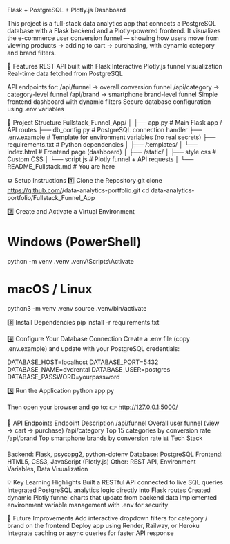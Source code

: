 Flask + PostgreSQL + Plotly.js Dashboard

This project is a full-stack data analytics app that connects a PostgreSQL database with a Flask backend and a Plotly-powered frontend.
It visualizes the e-commerce user conversion funnel — showing how users move from viewing products → adding to cart → purchasing, with dynamic category and brand filters.

🚀 Features
REST API built with Flask
Interactive Plotly.js funnel visualization
Real-time data fetched from PostgreSQL

API endpoints for:
/api/funnel → overall conversion funnel
/api/category → category-level funnel
/api/brand → smartphone brand-level funnel
Simple frontend dashboard with dynamic filters
Secure database configuration using .env variables

🧩 Project Structure
Fullstack_Funnel_App/
│
├── app.py                 # Main Flask app / API routes
├── db_config.py           # PostgreSQL connection handler
├── .env.example           # Template for environment variables (no real secrets)
├── requirements.txt       # Python dependencies
│
├── /templates/
│   └── index.html         # Frontend page (dashboard)
│
├── /static/
│   ├── style.css          # Custom CSS
│   └── script.js          # Plotly funnel + API requests
│
└── README_Fullstack.md    # You are here

⚙️ Setup Instructions
1️⃣ Clone the Repository
git clone https://github.com/<yourusername>/data-analytics-portfolio.git
cd data-analytics-portfolio/Fullstack_Funnel_App

2️⃣ Create and Activate a Virtual Environment
# Windows (PowerShell)
python -m venv .venv
.venv\Scripts\Activate

# macOS / Linux
python3 -m venv .venv
source .venv/bin/activate

3️⃣ Install Dependencies
pip install -r requirements.txt

4️⃣ Configure Your Database Connection
Create a .env file (copy .env.example) and update with your PostgreSQL credentials:

DATABASE_HOST=localhost
DATABASE_PORT=5432
DATABASE_NAME=dvdrental
DATABASE_USER=postgres
DATABASE_PASSWORD=yourpassword

5️⃣ Run the Application
python app.py


Then open your browser and go to:
👉 http://127.0.0.1:5000/

🧠 API Endpoints
Endpoint	Description
/api/funnel	Overall user funnel (view → cart → purchase)
/api/category	Top 15 categories by conversion rate
/api/brand	Top smartphone brands by conversion rate
📊 Tech Stack

Backend: Flask, psycopg2, python-dotenv
Database: PostgreSQL
Frontend: HTML5, CSS3, JavaScript (Plotly.js)
Other: REST API, Environment Variables, Data Visualization

💡 Key Learning Highlights
Built a RESTful API connected to live SQL queries
Integrated PostgreSQL analytics logic directly into Flask routes
Created dynamic Plotly funnel charts that update from backend data
Implemented environment variable management with .env for security

🧱 Future Improvements
Add interactive dropdown filters for category / brand on the frontend
Deploy app using Render, Railway, or Heroku
Integrate caching or async queries for faster API response
